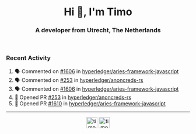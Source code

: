 <h1 align="center">Hi 👋, I'm Timo</h1>
<h3 align="center">A developer from Utrecht, The Netherlands</h3>
<br/>
<!-- https://github.com/rahuldkjain/github-profile-readme-generator --!>

<!--  <p align="left"><img src="https://github-readme-stats.vercel.app/api?username=timoglastra&show_icons=true&count_private=true&" alt="timoglastra" /></p> --!>

<!--
Github language stats
<p align="left"><img src="https://github-readme-stats.vercel.app/api/top-langs/?username=timoglastra&layout=compact" alt="timoglastra" /><p>
-->

<!-- Codestats language stats -->
<!-- <p align="left"><img src="https://codestats-readme.vercel.app/api/top-langs/?username=timoglastra&layout=compact&language_count=12" alt="timoglastra" /><p>    --!>
  
<h3>Recent Activity</h3>

<!--START_SECTION:activity-->
1. 🗣 Commented on [#1606](https://github.com/hyperledger/aries-framework-javascript/pull/1606#issuecomment-1770482098) in [hyperledger/aries-framework-javascript](https://github.com/hyperledger/aries-framework-javascript)
2. 🗣 Commented on [#253](https://github.com/hyperledger/anoncreds-rs/pull/253#issuecomment-1770480582) in [hyperledger/anoncreds-rs](https://github.com/hyperledger/anoncreds-rs)
3. 🗣 Commented on [#1606](https://github.com/hyperledger/aries-framework-javascript/pull/1606#issuecomment-1770479145) in [hyperledger/aries-framework-javascript](https://github.com/hyperledger/aries-framework-javascript)
4. 💪 Opened PR [#253](https://github.com/hyperledger/anoncreds-rs/pull/253) in [hyperledger/anoncreds-rs](https://github.com/hyperledger/anoncreds-rs)
5. 💪 Opened PR [#1610](https://github.com/hyperledger/aries-framework-javascript/pull/1610) in [hyperledger/aries-framework-javascript](https://github.com/hyperledger/aries-framework-javascript)
<!--END_SECTION:activity-->

---

<p align="center">
<a href="https://twitter.com/timoglastra" target="blank"><img align="center" src="https://cdn.jsdelivr.net/npm/simple-icons@3.0.1/icons/twitter.svg" alt="timoglastra" height="30" width="30" /></a>
<a href="https://linkedin.com/in/timoglastra" target="blank"><img align="center" src="https://cdn.jsdelivr.net/npm/simple-icons@3.0.1/icons/linkedin.svg" alt="timoglastra" height="30" width="30" /></a>
</p>



